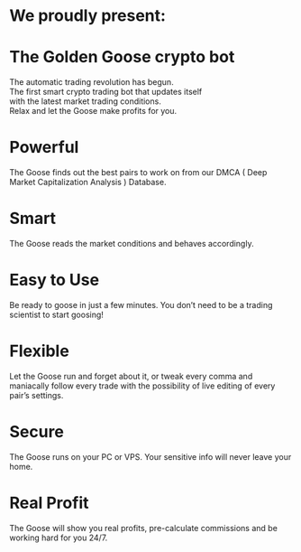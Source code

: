 # We proudly present:
# The Golden Goose crypto bot  

The automatic trading revolution has begun. <br>The first smart crypto trading bot that updates itself <br>with the latest market trading conditions. <br>Relax and let the Goose make profits for you. 

# Powerful

The Goose finds out the best pairs to work on from our DMCA ( Deep Market Capitalization Analysis ) Database.

# Smart

The Goose reads the market conditions and behaves accordingly.

# Easy to Use

Be ready to goose in just a few minutes. You don’t need to be a trading scientist to start goosing!

# Flexible

Let the Goose run and forget about it, or tweak every comma and maniacally follow every trade with the possibility of live editing of every pair’s settings.

# Secure

The Goose runs on your PC or VPS. Your sensitive info will never leave your home.

# Real Profit

The Goose will show you real profits, pre-calculate commissions and be working hard for you 24/7.
